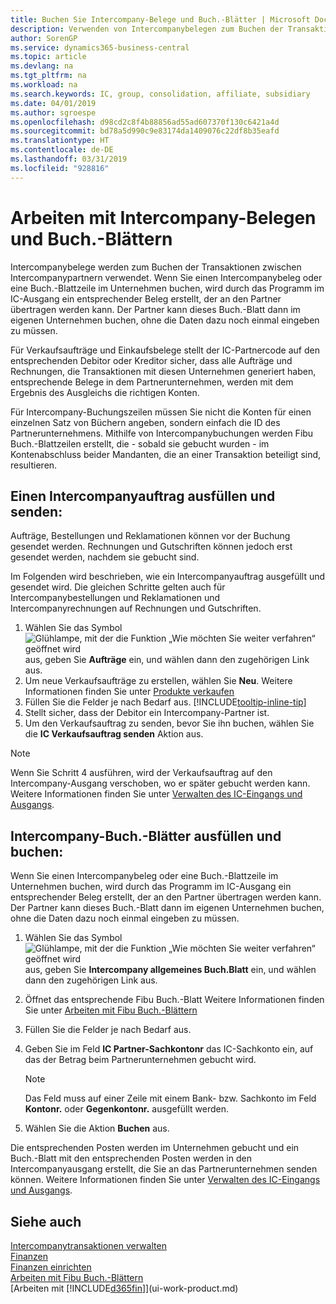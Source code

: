```yaml
---
title: Buchen Sie Intercompany-Belege und Buch.-Blätter | Microsoft Docs
description: Verwenden von Intercompanybelegen zum Buchen der Transaktionen zwischen Intercompanypartnern
author: SorenGP
ms.service: dynamics365-business-central
ms.topic: article
ms.devlang: na
ms.tgt_pltfrm: na
ms.workload: na
ms.search.keywords: IC, group, consolidation, affiliate, subsidiary
ms.date: 04/01/2019
ms.author: sgroespe
ms.openlocfilehash: d98cd2c8f4b88856ad55ad607370f130c6421a4d
ms.sourcegitcommit: bd78a5d990c9e83174da1409076c22df8b35eafd
ms.translationtype: HT
ms.contentlocale: de-DE
ms.lasthandoff: 03/31/2019
ms.locfileid: "928816"
---
```

# <a name="work-with-intercompany-documents-and-journals"></a>Arbeiten mit Intercompany-Belegen und Buch.-Blättern
Intercompanybelege werden zum Buchen der Transaktionen zwischen Intercompanypartnern verwendet. Wenn Sie einen Intercompanybeleg oder eine Buch.-Blattzeile im Unternehmen buchen, wird durch das Programm im IC-Ausgang ein entsprechender Beleg erstellt, der an den Partner übertragen werden kann. Der Partner kann dieses Buch.-Blatt dann im eigenen Unternehmen buchen, ohne die Daten dazu noch einmal eingeben zu müssen.

Für Verkaufsaufträge und Einkaufsbelege stellt der IC-Partnercode auf den entsprechenden Debitor oder Kreditor sicher, dass alle Aufträge und Rechnungen, die Transaktionen mit diesen Unternehmen generiert haben, entsprechende Belege in dem Partnerunternehmen, werden mit dem Ergebnis des Ausgleichs die richtigen Konten.

Für Intercompany-Buchungszeilen müssen Sie nicht die Konten für einen einzelnen Satz von Büchern angeben, sondern einfach die ID des Partnerunternehmens. Mithilfe von Intercompanybuchungen werden Fibu Buch.-Blattzeilen erstellt, die - sobald sie gebucht wurden - im Kontenabschluss beider Mandanten, die an einer Transaktion beteiligt sind, resultieren.

## <a name="to-fill-in-and-send-an-intercompany-sales-order"></a>Einen Intercompanyauftrag ausfüllen und senden:
Aufträge, Bestellungen und Reklamationen können vor der Buchung gesendet werden. Rechnungen und Gutschriften können jedoch erst gesendet werden, nachdem sie gebucht sind.

Im Folgenden wird beschrieben, wie ein Intercompanyauftrag ausgefüllt und gesendet wird. Die gleichen Schritte gelten auch für Intercompanybestellungen und Reklamationen und Intercompanyrechnungen auf Rechnungen und Gutschriften.  

1. Wählen Sie das Symbol ![Glühlampe, mit der die Funktion „Wie möchten Sie weiter verfahren“ geöffnet wird](media/ui-search/search_small.png "Wie möchten Sie weiter verfahren?") aus, geben Sie **Aufträge** ein, und wählen dann den zugehörigen Link aus.  
2. Um neue Verkaufsaufträge zu erstellen, wählen Sie **Neu**. Weitere Informationen finden Sie unter [Produkte verkaufen](sales-how-sell-products.md)  
3. Füllen Sie die Felder je nach Bedarf aus. [!INCLUDE[tooltip-inline-tip](includes/tooltip-inline-tip_md.md)]
4. Stellt sicher, dass der Debitor ein Intercompany-Partner ist.
5. Um den Verkaufsauftrag zu senden, bevor Sie ihn buchen, wählen Sie die **IC Verkaufsauftrag senden** Aktion aus.

> [!NOTE]
> Wenn Sie Schritt 4 ausführen, wird der Verkaufsauftrag auf den Intercompany-Ausgang verschoben, wo er später gebucht werden kann. Weitere Informationen finden Sie unter [Verwalten des IC-Eingangs und Ausgangs](intercompany-how-manage-intercompany-inbox.md).

## <a name="to-fill-in-and-post-an-intercompany-journal"></a>Intercompany-Buch.-Blätter ausfüllen und buchen:
Wenn Sie einen Intercompanybeleg oder eine Buch.-Blattzeile im Unternehmen buchen, wird durch das Programm im IC-Ausgang ein entsprechender Beleg erstellt, der an den Partner übertragen werden kann. Der Partner kann dieses Buch.-Blatt dann im eigenen Unternehmen buchen, ohne die Daten dazu noch einmal eingeben zu müssen.

1. Wählen Sie das Symbol ![Glühlampe, mit der die Funktion „Wie möchten Sie weiter verfahren“ geöffnet wird](media/ui-search/search_small.png "Wie möchten Sie weiter verfahren?") aus, geben Sie **Intercompany allgemeines Buch.Blatt** ein, und wählen dann den zugehörigen Link aus.  
2. Öffnet das entsprechende Fibu Buch.-Blatt Weitere Informationen finden Sie unter [Arbeiten mit Fibu Buch.-Blättern](ui-work-general-journals.md)
3. Füllen Sie die Felder je nach Bedarf aus.
4. Geben Sie im Feld **IC Partner-Sachkontonr** das IC-Sachkonto ein, auf das der Betrag beim Partnerunternehmen gebucht wird.

    > [!NOTE]
    > Das Feld muss auf einer Zeile mit einem Bank- bzw. Sachkonto im Feld **Kontonr.** oder  **Gegenkontonr.** ausgefüllt werden.  
5. Wählen Sie die Aktion **Buchen** aus.

Die entsprechenden Posten werden im Unternehmen gebucht und ein Buch.-Blatt mit den entsprechenden Posten werden in den Intercompanyausgang erstellt, die Sie an das Partnerunternehmen senden können. Weitere Informationen finden Sie unter [Verwalten des IC-Eingangs und Ausgangs](intercompany-how-manage-intercompany-inbox.md).

## <a name="see-also"></a>Siehe auch
[Intercompanytransaktionen verwalten](intercompany-manage.md)  
[Finanzen](finance.md)  
[Finanzen einrichten](finance-setup-finance.md)  
[Arbeiten mit Fibu Buch.-Blättern](ui-work-general-journals.md)  
[Arbeiten mit [!INCLUDE[d365fin](includes/d365fin_md.md)]](ui-work-product.md)

